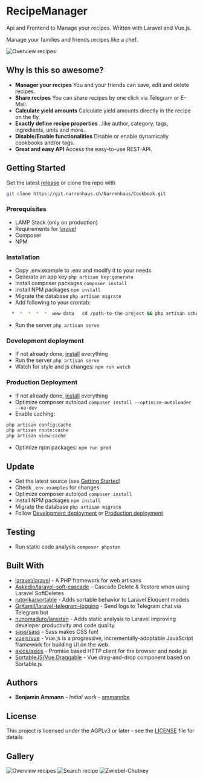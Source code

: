 # RecipeManager

Api and Frontend to Manage your recipes. Written with Laravel and Vue.js.

Manage your families and friends recipes like a chef.

![Overview recipes](https://klaud.narrenhaus.ch/index.php/s/8zNX4inf8xaRgD2/preview)

## Why is this so awesome?

-   **Manager your recipes** You and your friends can save, edit and delete recipes.
-   **Share recipes** You can share recipes by one click via Telegram or E-Mail.
-   **Calculate yield amounts** Calculate yield amounts directly in the recipe on the fly.
-   **Exactly define recipe properties** ..like author, category, tags, ingredients, units and more.
-   **Disable/Enable functionalities** Disable or enable dynamically cookbooks and/or tags.
-   **Great and easy API** Access the easy-to-use REST-API.

## Getting Started

Get the latest [release](https://git.narrenhaus.ch/Narrenhaus/Cookbook/releases) or clone the repo with

```bash
git clone https://git.narrenhaus.ch/Narrenhaus/Cookbook.git
```

### Prerequisites

-   LAMP Stack (only on production)
-   Requirements for [laravel](https://laravel.com/docs)
-   Composer
-   NPM

### Installation

-   Copy .env.example to .env and modify it to your needs
-   Generate an app key `php artisan key:generate`
-   Install composer packages `composer install`
-   Install NPM packages `npm install`
-   Migrate the database `php artisan migrate`
-   Add following to your crontab:

```bash
  *  *  *  *  *  www-data   cd /path-to-the-project && php artisan schedule:run >> /dev/null 2>&1
```

-   Run the server `php artisan serve`

### Development deployment

-   If not already done, [install](#installation) everything
-   Run the server `php artisan serve`
-   Watch for style and js changes: `npm run watch`

### Production Deployment

-   If not already done, [install](#installation) everything
-   Optimize composer autoload `composer install --optimize-autoloader --no-dev`
-   Enable caching:

```bash
php artisan config:cache
php artisan route:cache
php artisan view:cache
```

-   Optimize npm packages: `npm run prod`

## Update

-   Get the latest source (see [Getting Started](#getting-started))
-   Check `.env.examples` for changes
-   Optimize composer autoload `composer install`
-   Install NPM packages `npm install`
-   Migrate the database `php artisan migrate`
-   Follow [Development deployment](#development-deployment) or [Production deployment](#production-deployment)

## Testing

-   Run static code analysis `composer phpstan`

## Built With

-   [laravel/laravel](https://github.com/laravel/laravel) - A PHP framework for web artisans
-   [Askedio/laravel-soft-cascade](https://github.com/Askedio/laravel-soft-cascade) - Cascade Delete & Restore when using Laravel SoftDeletes
-   [rutorika/sortable](https://github.com/boxfrommars/rutorika-sortable) - Adds sortable behavior to Laravel Eloquent models
-   [GrKamil/laravel-telegram-logging](https://github.com/GrKamil/laravel-telegram-logging) - Send logs to Telegram chat via Telegram bot
-   [nunomaduro/larastan](https://github.com/nunomaduro/larastan) - Adds static analysis to Laravel improving developer productivity and code quality
-   [sass/sass](https://github.com/sass/sass) - Sass makes CSS fun!
-   [vuejs/vue](https://github.com/vuejs/vue) - Vue.js is a progressive, incrementally-adoptable JavaScript framework for building UI on the web.
-   [axios/axios](https://github.com/axios/axios) - Promise based HTTP client for the browser and node.js
-   [SortableJS/Vue.Draggable](https://github.com/SortableJS/Vue.Draggable) - Vue drag-and-drop component based on Sortable.js

## Authors

-   **Benjamin Ammann** - _Initial work_ - [ammannbe](https://github.com/ammannbe)

## License

This project is licensed under the AGPLv3 or later - see the [LICENSE](LICENSE) file for details

## Gallery

![Overview recipes](https://klaud.narrenhaus.ch/index.php/s/brXWi2Eg7ofK2e4/preview)
![Search recipe](https://klaud.narrenhaus.ch/index.php/s/KnoxBjsWaGT7T5w/preview)
![Zwiebel-Chutney](https://klaud.narrenhaus.ch/index.php/s/2cAXpKr2tobp7AN/preview)
